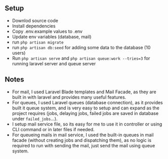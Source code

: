 ## Setup
- Downlod source code
- Install dependencies
- Copy .env.example values to .env
- Update env variables (database, mail)
- run `php artisan migrate`
- run `php artisan db:seed` for adding some data to the database (10 users)
- Run `php artisan serve` and `php artisan queue:work --tries=3` for running laravel server and queue server
## Notes
- For mail, I used Laravel Blade templates and Mail Facade, as they are built in with laravel and provides many useful features.
- For queues, I used Laravel queues (database connection), as it provides built it queue system, and is very easy to setup and can expand as the project requires (jobs, delaying jobs, failed jobs are saved in database under `failed_jobs`...).
- I setup mail service file, so its easy for me to use it in controller or using CLI command or in later files if needed.
- For queueing mails in mail service, I used the built-in queues in mail facade (without creating jobs and dispatching them), as no logic is required to run with sending the mail, just send the mail using queue system.